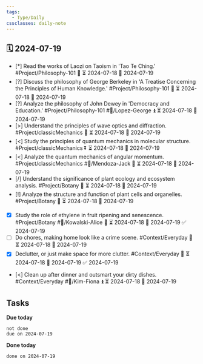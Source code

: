 ```yaml
---
tags:
  - Type/Daily
cssclasses: daily-note
---
```


## 🗓️ 2024-07-19

- [*] Read the works of Laozi on Taoism in 'Tao Te Ching.' #Project/Philosophy-101 🔺 ⏳ 2024-07-18 📅 2024-07-19
- [?] Discuss the philosophy of George Berkeley in 'A Treatise Concerning the Principles of Human Knowledge.' #Project/Philosophy-101 🔺 ⏳ 2024-07-18 📅 2024-07-19
- [?] Analyze the philosophy of John Dewey in 'Democracy and Education.' #Project/Philosophy-101 #👤/Lopez-George ⏫ ⏳ 2024-07-18 📅 2024-07-19
- [>] Understand the principles of wave optics and diffraction. #Project/classicMechanics 🔺 ⏳ 2024-07-18 📅 2024-07-19
- [<] Study the principles of quantum mechanics in molecular structure. #Project/classicMechanics ⏬ ⏳ 2024-07-18 📅 2024-07-19
- [<] Analyze the quantum mechanics of angular momentum. #Project/classicMechanics #👤/Mendoza-Jack 🔼 ⏳ 2024-07-18 📅 2024-07-19
- [/] Understand the significance of plant ecology and ecosystem analysis. #Project/Botany 🔼 ⏳ 2024-07-18 📅 2024-07-19
- [!] Analyze the structure and function of plant cells and organelles. #Project/Botany 🔽 ⏳ 2024-07-18 📅 2024-07-19
- [x] Study the role of ethylene in fruit ripening and senescence. #Project/Botany #👤/Kowalski-Alice 🔽 ⏳ 2024-07-18 📅 2024-07-19 ✅ 2024-07-19
- [ ] Do chores, making home look like a crime scene. #Context/Everyday 🔽 ⏳ 2024-07-18 📅 2024-07-19
- [x] Declutter, or just make space for more clutter. #Context/Everyday 🔽 ⏳ 2024-07-18 📅 2024-07-19 ✅ 2024-07-19
- [<] Clean up after dinner and outsmart your dirty dishes. #Context/Everyday #👤/Kim-Fiona ⏫ ⏳ 2024-07-18 📅 2024-07-19

## Tasks

**Due today**

```tasks
not done
due on 2024-07-19
```

**Done today**

```tasks
done on 2024-07-19
```
            